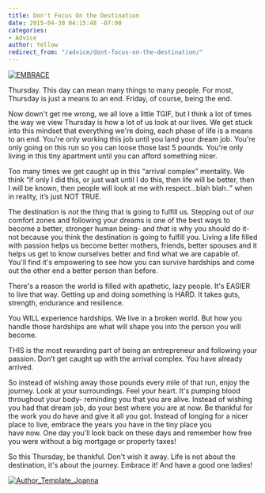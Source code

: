 ```yaml
---
title: Don't Focus On the Destination
date: 2015-04-30 04:15:48 -07:00
categories:
- Advice
author: Yellow
redirect_from: "/advice/dont-focus-on-the-destination/"
---
```


[![EMBRACE](https://yellow-blog-images.imgix.net/2015/04/EMBRACE.png)](https://yellow-blog-images.imgix.net/2015/04/EMBRACE.png)

Thursday. This day can mean many things to many people. For most, Thursday is just a means to an end. Friday, of course, being the end.

Now down't get me wrong, we all love a little TGIF, but I think a lot of times the way we view Thursday is how a lot of us look at our lives. We get stuck into this mindset that everything we're doing, each phase of life is a means to an end. You're only working this job until you land your dream job. You're only going on this run so you can loose those last 5 pounds. You're only living in this tiny apartment until you can afford something nicer.

Too many times we get caught up in this “arrival complex” mentality. We think “if only I did this, or just wait until I do this, then life will be better, then I will be known, then people will look at me with respect…blah blah..” when in reality, it’s just NOT TRUE.

The destination is _not_ the thing that is going to fulfill us. Stepping out of our comfort zones and following your dreams is one of the best ways to become a better, stronger human being- and _that_ is why you should do it- not because you think the destination is going to fulfill you. Living a life filled with passion helps us become better mothers, friends, better spouses and it helps us get to know ourselves better and find what we are capable of. You'll find it's empowering to see how you can survive hardships and come out the other end a better person than before.

There's a reason the world is filled with apathetic, lazy people. It's EASIER to live that way. Getting up and doing something is HARD. It takes guts, strength, endurance and resilience.

You WILL experience hardships. We live in a broken world. But how you handle those hardships are what will shape you into the person you will become.

THIS is the most rewarding part of being an entrepreneur and following your passion. Don’t get caught up with the arrival complex. You have already arrived.

So instead of wishing away those pounds every mile of that run, enjoy the journey. Look at your surroundings. Feel your heart. It's pumping blood throughout your body- reminding you that you are alive. Instead of wishing you had that dream job, do your best where you are at now. Be thankful for the work you do have and give it all you got. Instead of longing for a nicer place to live, embrace the years you have in the tiny place you have now. One day you'll look back on these days and remember how free you were without a big mortgage or property taxes!

So this Thursday, be thankful. Don't wish it away. Life is not about the destination, it's about the journey. Embrace it! And have a good one ladies!

[![Author_Template_Joanna](https://yellow-blog-images.imgix.net/2015/01/Author_Template_Joanna.jpg)](https://instagram.com/joannawaterfall/)
